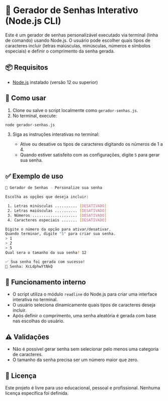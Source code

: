 # 🔐 Gerador de Senhas Interativo (Node.js CLI)

Este é um gerador de senhas personalizável executado via terminal (linha de comando) usando Node.js. O usuário pode escolher quais tipos de caracteres incluir (letras maiúsculas, minúsculas, números e símbolos especiais) e definir o comprimento da senha gerada.

## 📦 Requisitos

* [Node.js](https://nodejs.org) instalado (versão 12 ou superior)

## 🚀 Como usar

1. Clone ou salve o script localmente como `gerador-senhas.js`.
2. No terminal, execute:

```bash
node gerador-senhas.js
```

3. Siga as instruções interativas no terminal:

   * Ative ou desative os tipos de caracteres digitando os números de 1 a 4.
   * Quando estiver satisfeito com as configurações, digite `5` para gerar sua senha.

## ✅ Exemplo de uso

```bash
🔐 Gerador de Senhas - Personalize sua senha

Escolha as opções que deseja incluir:

 1. Letras minúsculas .......... [DESATIVADO]
 2. Letras maiúsculas .......... [DESATIVADO]
 3. Números .................... [DESATIVADO]
 4. Caracteres especiais ....... [DESATIVADO]

Digite o número da opção para ativar/desativar.
Quando terminar, digite "5" para criar sua senha.
> 1
> 2
> 5
Qual sera o tamanho da sua senha? 12

✅ Sua senha foi gerada com sucesso!
🔐 Senha: XcLdphwYtNkQ
```

## 🧠 Funcionamento interno

* O script utiliza o módulo `readline` do Node.js para criar uma interface interativa no terminal.
* O usuário seleciona dinamicamente quais tipos de caracteres deseja incluir.
* Após definir o comprimento, uma senha aleatória é gerada com base nas escolhas do usuário.

## ⚠️ Validações

* Não é possível gerar senha sem selecionar pelo menos uma categoria de caracteres.
* O tamanho da senha precisa ser um número maior que zero.

## 📄 Licença

Este projeto é livre para uso educacional, pessoal e profissional. Nenhuma licença específica foi definida.

